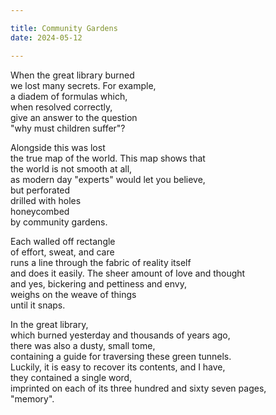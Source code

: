 ```yaml
---

title: Community Gardens
date: 2024-05-12

---
```



When the great library burned</br>
we lost many secrets. For example,</br>
a diadem of formulas which,</br>
when resolved correctly,</br>
give an answer to the question</br>
"why must children suffer"?</br>

Alongside this was lost</br>
the true map of the world. This map shows that</br>
the world is not smooth at all,</br>
as modern day "experts" would let you believe,</br>
but perforated</br>
drilled with holes</br>
honeycombed</br>
by community gardens.</br>

Each walled off rectangle</br>
of effort, sweat, and care</br>
runs a line through the fabric of reality itself</br>
and does it easily. The sheer amount of love and thought</br>
and yes, bickering and pettiness and envy,</br>
weighs on the weave of things</br>
until it snaps.</br>

In the great library,</br>
which burned yesterday and thousands of years ago,</br>
there was also a dusty, small tome,</br>
containing a guide for traversing these green tunnels.</br>
Luckily, it is easy to recover its contents, and I have,</br>
they contained a single word,</br>
imprinted on each of its three hundred and sixty seven pages,</br>
"memory".</br>